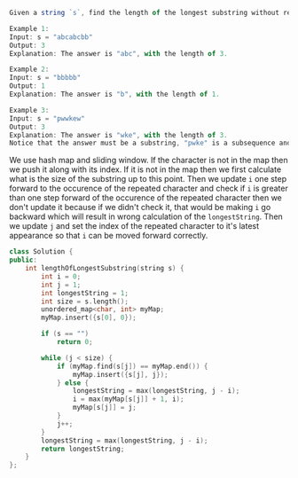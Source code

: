 ```js
Given a string `s`, find the length of the longest substring without repeating characters.

Example 1:
Input: s = "abcabcbb"
Output: 3
Explanation: The answer is "abc", with the length of 3.

Example 2:
Input: s = "bbbbb"
Output: 1
Explanation: The answer is "b", with the length of 1.

Example 3:
Input: s = "pwwkew"
Output: 3
Explanation: The answer is "wke", with the length of 3.
Notice that the answer must be a substring, "pwke" is a subsequence and not a substring.
```

We use hash map and sliding window. If the character is not in the map then we push it along with its index. If it is not in the map then we first calculate what is the size of the substring up to this point. Then we update `i` one step forward to the occurence of the repeated character and check if `i` is greater than one step forward of the occurence of the repeated character then we don't update it because if we didn't check it, that would be making `i` go backward which will result in wrong calculation of the `longestString`. Then we update `j` and set the index of the repeated character to it's latest appearance so that `i` can be moved forward correctly.
```cpp
class Solution {
public:
    int lengthOfLongestSubstring(string s) {
        int i = 0;
        int j = 1;
        int longestString = 1;
        int size = s.length();
        unordered_map<char, int> myMap;
        myMap.insert({s[0], 0});

        if (s == "")
            return 0;

        while (j < size) {
            if (myMap.find(s[j]) == myMap.end()) {
                myMap.insert({s[j], j});
            } else {
                longestString = max(longestString, j - i);
                i = max(myMap[s[j]] + 1, i);
                myMap[s[j]] = j;
            }
            j++;
        }
        longestString = max(longestString, j - i);
        return longestString;
    }
};
```
